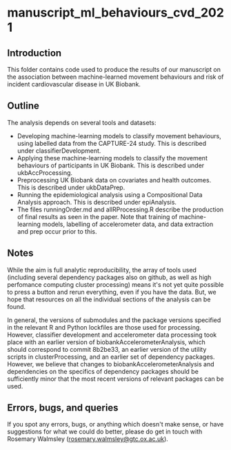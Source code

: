 # manuscript_ml_behaviours_cvd_2021

## Introduction
This folder contains code used to produce the results of our manuscript on the association between machine-learned movement behaviours and risk of incident cardiovascular disease in UK Biobank. 

## Outline
The analysis depends on several tools and datasets: 
- Developing machine-learning models to classify movement behaviours, using labelled data from the CAPTURE-24 study. This is described under classifierDevelopment. 
- Applying these machine-learning models to classify the movement behaviours of participants in UK Biobank. This is described under ukbAccProcessing. 
- Preprocessing UK Biobank data on covariates and health outcomes. This is described under ukbDataPrep. 
- Running the epidemiological analysis using a Compositional Data Analysis approach. This is described under epiAnalysis. 
- The files runningOrder.md and allRProcessing.R describe the production of final results as seen in the paper. Note that training of machine-learning models, labelling of accelerometer data, and data extraction and prep occur prior to this. 

## Notes
While the aim is full analytic reproducibility, the array of tools used (including several dependency packages also on github, as well as high perfomance computing cluster processing) means it's not yet quite possible to press a button and rerun everything, even if you have the data. But, we hope that resources on all the individual sections of the analysis can be found. 

In general, the versions of submodules and the package versions specified in the relevant R and Python lockfiles are those used for processing. However, classifier development and accelerometer data processing took place with an earlier version of biobankAccelerometerAnalysis, which should correspond to commit 8b2be33, an earlier version of the utility scripts in clusterProcessing, and an earlier set of dependency packages. However, we believe that changes to biobankAccelerometerAnalysis and dependencies on the specifics of dependency packages should be sufficiently minor that the most recent versions of relevant packages can be used.

## Errors, bugs, and queries
If you spot any errors, bugs, or anything which doesn't make sense, or have suggestions for what we could do better, please do get in touch with Rosemary Walmsley (rosemary.walmsley@gtc.ox.ac.uk). 
